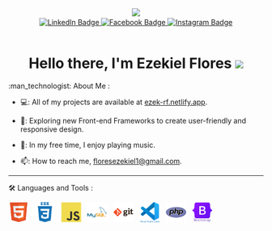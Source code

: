 <div id="header" align="center">
  <img src="https://media.giphy.com/media/M9gbBd9nbDrOTu1Mqx/giphy.gif" width="100"/>
</div>
<div id="badges" align="center">
  <a href="https://www.linkedin.com/in/ezekiel-flores-36b2a0268/" target="_blank">
    <img src="https://img.shields.io/badge/LinkedIn-blue?style=for-the-badge&logo=linkedin&logoColor=white" alt="LinkedIn Badge"/>
  </a>
  <a href="https://www.facebook.com/ezekiel.flores1204" target='_blank'>
    <img src="https://img.shields.io/badge/Facebook-blue?style=for-the-badge&logo=facebook&logoColor=white" alt="Facebook Badge"/>
  </a>
  <a href="https://www.instagram.com/mr.kerchekk/" target='_blank'>
    <img src="https://img.shields.io/badge/Instagram-orange?style=for-the-badge&logo=instagram&logoColor=black" alt="Instagram Badge"/>
  </a>
</div>
<div align="center">
  <img src="https://komarev.com/ghpvc/?username=Ezek-404&style=flat-square&color=blue" alt=""/>
</div>
<h1 align="center">
  Hello there,
  I'm Ezekiel Flores
    <img src="https://media.giphy.com/media/hvRJCLFzcasrR4ia7z/giphy.gif" width="30px"/>
</h1>
:man_technologist: About Me :

- 💻: All of my projects are available at <a href="https://ezek-rf.netlify.app/">ezek-rf.netlify.app</a>.

- 🔭: Exploring new Front-end Frameworks to create user-friendly and responsive design.

- 🎸: In my free time, I enjoy playing music. 
 
- 📫: How to reach me, <a href="floresezekiel1@gmail.com">floresezekiel1@gmail.com</a>.
---

:hammer_and_wrench: Languages and Tools :
<div>
  <img src="https://github.com/devicons/devicon/blob/master/icons/html5/html5-original.svg" title="HTML5" alt="HTML" width="40" height="40"/>&nbsp;&nbsp;
  <img src="https://github.com/devicons/devicon/blob/master/icons/css3/css3-plain-wordmark.svg"  title="CSS3" alt="CSS" width="40" height="40"/>&nbsp;&nbsp;
  <img src="https://github.com/devicons/devicon/blob/master/icons/javascript/javascript-original.svg" title="JavaScript" alt="JavaScript" width="40" height="40"/>&nbsp;&nbsp;
  <img src="https://github.com/devicons/devicon/blob/master/icons/mysql/mysql-original-wordmark.svg" title="MySQL"  alt="MySQL" width="40" height="40"/>&nbsp;&nbsp;
  <img src="https://github.com/devicons/devicon/blob/master/icons/git/git-original-wordmark.svg" title="Git" **alt="Git" width="40" height="40"/>&nbsp;&nbsp;
  <img src="https://github.com/devicons/devicon/blob/master/icons/vscode/vscode-original-wordmark.svg" title="Git" **alt="Git" width="40" height="40"/>&nbsp;&nbsp;
  <img src="https://github.com/devicons/devicon/blob/master/icons/php/php-original.svg" title="Git" **alt="Git" width="40" height="40"/>&nbsp;&nbsp;
  <img src="https://github.com/devicons/devicon/blob/master/icons/bootstrap/bootstrap-original-wordmark.svg" title="Git" **alt="Git" width="40" height="40"/>&nbsp;&nbsp;
</div>

